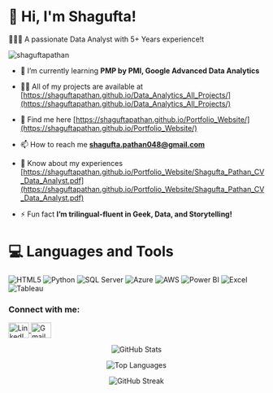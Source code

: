 

# 👋 Hi, I'm Shagufta!
👩🏻‍💻 A passionate Data Analyst with 5+ Years experience!t<br/>

<p align="left"> <img src="https://komarev.com/ghpvc/?username=shaguftapathan&label=Profile%20views&color=0e75b6&style=flat" alt="shaguftapathan" /> </p>

- 🌱 I’m currently learning **PMP by PMI, Google Advanced Data Analytics**

- 👨‍💻 All of my projects are available at [https://shaguftapathan.github.io/Data_Analytics_All_Projects/](https://shaguftapathan.github.io/Data_Analytics_All_Projects/)

- 📝 Find me here [https://shaguftapathan.github.io/Portfolio_Website/](https://shaguftapathan.github.io/Portfolio_Website/)

- 📫 How to reach me **shagufta.pathan048@gmail.com**

- 📄 Know about my experiences [https://shaguftapathan.github.io/Portfolio_Website/Shagufta_Pathan_CV_Data_Analyst.pdf](https://shaguftapathan.github.io/Portfolio_Website/Shagufta_Pathan_CV_Data_Analyst.pdf)

- ⚡ Fun fact **I’m trilingual-fluent in Geek, Data, and Storytelling!**


# 💻 Languages and Tools
<!-- Badges from https://github.com/Ileriayo/markdown-badges -->
![HTML5](https://img.shields.io/badge/html5-%23E34F26.svg?style=for-the-badge&logo=html5&logoColor=white)
![Python](https://img.shields.io/badge/python-3670A0?style=for-the-badge&logo=python&logoColor=ffdd54)
![SQL Server](https://img.shields.io/badge/SQL%20Server-CC2927?style=for-the-badge&logo=microsoftsqlserver&logoColor=white)
![Azure](https://img.shields.io/badge/Azure-0078D4?style=for-the-badge&logo=microsoftazure&logoColor=white)
![AWS](https://img.shields.io/badge/AWS-232F3E?style=for-the-badge&logo=amazonaws&logoColor=white)
![Power BI](https://img.shields.io/badge/Power%20BI-F2C811?style=for-the-badge&logo=powerbi&logoColor=black)
![Excel](https://img.shields.io/badge/Excel-217346?style=for-the-badge&logo=microsoftexcel&logoColor=white)
![Tableau](https://img.shields.io/badge/Tableau-E97627?style=for-the-badge&logo=tableau&logoColor=white)




<h3 align="left">Connect with me:</h3>
<p align="left">
  <!-- LinkedIn -->
  <a href="https://www.linkedin.com/in/shagufta-pathan-sp48/" target="_blank">
    <img align="center" src="https://raw.githubusercontent.com/rahuldkjain/github-profile-readme-generator/master/src/images/icons/Social/linked-in-alt.svg" alt="LinkedIn - Shagufta Pathan" height="30" width="40" />
  </a>

  <!-- Gmail (using SimpleIcons Mail icon) -->
  <a href="mailto:shagufta.pathan048@gmail.com" target="_blank">
    <img align="center" src="https://cdn.jsdelivr.net/npm/simple-icons@v9/icons/gmail.svg" alt="Gmail - shagufta.pathan048@gmail.com" height="30" width="40" />
  </a>
</p>


<!-- GitHub Profile Stats -->
<p align="center">
  <img src="https://github-readme-stats.vercel.app/api?username=shaguftapathan&theme=radical&show_icons=true&locale=en&count_private=true&include_all_commits=true" alt="GitHub Stats" />
</p>

<!-- Top Languages -->
<p align="center">
  <img src="https://github-readme-stats.vercel.app/api/top-langs?username=shaguftapathan&show_icons=true&locale=en&layout=compact&theme=radical" alt="Top Languages" />
</p>

<!-- GitHub Streak Stats -->
<p align="center">
  <img src="https://github-readme-streak-stats.herokuapp.com/?user=shaguftapathan&theme=radical" alt="GitHub Streak" />
</p>



